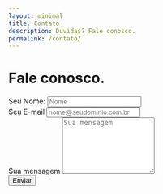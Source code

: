 ```yaml
---
layout: minimal
title: Contato
description: Duvidas? Fale conosco.
permalink: /contato/
---
```

<div class="row">
  <div class="col-12 text-center">
    <h1>Fale conosco.</h1>
  </div>
</div>
<form action="https://formspree.io/media@bsource.com.br" method="POST" target="_blank"  class="offset-1 col-10">
  <input type="hidden" name="_subject" value="Novo contato!" /> 
  <input type="hidden" name="_next" value="https://blog.bsource.com.br/leads" /> 
  <input type="hidden" name="_language" value="pt" /> 
  <div class="form-group">
    <label for="txtNome">Seu Nome:</label>
    <input type="text" 
           id="txtNome" 
           name="name"
           placeholder="Nome" 
           data-vv-id="_jgffphqqw" 
           aria-required="true" 
           aria-invalid="false"  
           class="form-control"/>
  </div>
  <div class="form-group">
    <label for="txtEmail">Seu E-mail</label>
    <input type="email" 
           class="form-control" 
           id="txtEmail" 
           name="email"
           data-vv-id="_owa60l0p5"
           placeholder="nome@seudominio.com.br"
           aria-required="true" ria-invalid="false"/>
  </div>
  <div class="form-group">
    <label for="txtMensagem">Sua mensagem</label>
    <textarea name="mensagem" 
              onkeyup="adjust_textarea(this)" 
              placeholder="Sua mensagem" 
              class="form-control" 
              id="txtMensagem"
              data-vv-id="_oubcr77fc" 
              aria-required="true" 
              rows="7"
              aria-invalid="false"></textarea>
  </div>
  <button type="submit" class="btn btn-primary btn-block mb-2">Enviar</button>
</form>

